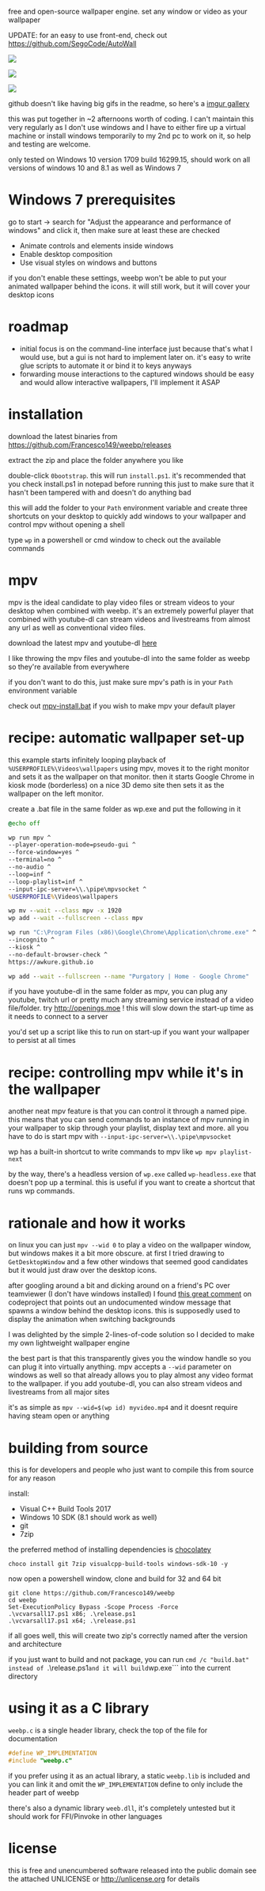 
free and open-source wallpaper engine. set any window or video as your
wallpaper

UPDATE: for an easy to use front-end, check out https://github.com/SegoCode/AutoWall

![](https://i.imgur.com/Hqy1uX2.gif)

![](https://i.imgur.com/tZ14Znr.gif)

![](https://i.imgur.com/VB1Glnu.gif)

github doesn't like having big gifs in the readme, so here's a
[imgur gallery](https://imgur.com/a/vkWOA)

this was put together in ~2 afternoons worth of coding. I can't maintain this
very regularly as I don't use windows and I have to either fire up a virtual
machine or install windows temporarily to my 2nd pc to work on it, so help
and testing are welcome.

only tested on Windows 10 version 1709 build 16299.15, should work on all
versions of windows 10 and 8.1 as well as Windows 7

# Windows 7 prerequisites
go to start -> search for
"Adjust the appearance and performance of windows" and click it, then
make sure at least these are checked
* Animate controls and elements inside windows
* Enable desktop composition
* Use visual styles on windows and buttons

if you don't enable these settings, weebp won't be able to put your
animated wallpaper behind the icons. it will still work, but it will
cover your desktop icons

# roadmap
- initial focus is on the command-line interface just because that's what I
would use, but a gui is not hard to implement later on. it's easy to
write glue scripts to automate it or bind it to keys anyways
- forwarding mouse interactions to the captured windows should be easy and
would allow interactive wallpapers, I'll implement it ASAP

# installation
download the latest binaries from
https://github.com/Francesco149/weebp/releases

extract the zip and place the folder anywhere you like

double-click ```0bootstrap```. this will run ```install.ps1```. it's
recommended that you check install.ps1 in notepad before running this just
to make sure that it hasn't been tampered with and doesn't do anything bad

this will add the folder to your ```Path``` environment variable and create
three shortcuts on your desktop to quickly add windows to your wallpaper
and control mpv without opening a shell

type ```wp``` in a powershell or cmd window to check out the available
commands

# mpv
mpv is the ideal candidate to play video files or stream videos to your
desktop when combined with weebp. it's an extremely powerful player
that combined with youtube-dl can stream videos and livestreams from almost
any url as well as conventional video files.

download the latest mpv and youtube-dl [here](https://mpv.srsfckn.biz/) 

I like throwing the mpv files and youtube-dl into the same folder as
weebp so they're available from everywhere

if you don't want to do this, just make sure mpv's path is in your ```Path```
environment variable

check out [mpv-install.bat][3] if you wish to make mpv your default player

# recipe: automatic wallpaper set-up
this example starts infinitely looping playback of
```%USERPROFILE%\Videos\wallpapers``` using mpv, moves it to the right
monitor and sets it as the wallpaper on that monitor.
then it starts Google Chrome in kiosk mode (borderless) on a nice 3D
demo site then sets it as the wallpaper on the left monitor.

create a .bat file in the same folder as wp.exe and put the following in it
```bat
@echo off

wp run mpv ^
--player-operation-mode=pseudo-gui ^
--force-window=yes ^
--terminal=no ^
--no-audio ^
--loop=inf ^
--loop-playlist=inf ^
--input-ipc-server=\\.\pipe\mpvsocket ^
%USERPROFILE%\Videos\wallpapers

wp mv --wait --class mpv -x 1920
wp add --wait --fullscreen --class mpv

wp run "C:\Program Files (x86)\Google\Chrome\Application\chrome.exe" ^
--incognito ^
--kiosk ^
--no-default-browser-check ^
https://awkure.github.io

wp add --wait --fullscreen --name "Purgatory | Home - Google Chrome"
```

if you have youtube-dl in the same folder as mpv, you can plug any youtube,
twitch url or pretty much any streaming service instead of a video
file/folder. try http://openings.moe ! this will slow down the start-up time
as it needs to connect to a server

you'd set up a script like this to run on start-up if you want your
wallpaper to persist at all times

# recipe: controlling mpv while it's in the wallpaper
another neat mpv feature is that you can control it through a named pipe.
this means that you can send commands to an instance of mpv running in your
wallpaper to skip through your playlist, display text and more.
all you have to do is start mpv with
```--input-ipc-server=\\.\pipe\mpvsocket```

wp has a built-in shortcut to write commands to mpv like
```wp mpv playlist-next``` 

by the way, there's a headless version of ```wp.exe``` called
```wp-headless.exe``` that doesn't pop up a terminal. this is useful if you
want to create a shortcut that runs wp commands.

# rationale and how it works
on linux you can just ```mpv --wid 0``` to play a video on the wallpaper
window, but windows makes it a bit more obscure. at first I tried drawing
to ```GetDesktopWindow``` and a few other windows that seemed good candidates
but it would just draw over the desktop icons.

after googling around a bit and dicking around on a friend's PC over
teamviewer (I don't have windows installed) I found [this great comment][1]
on codeproject that points out an undocumented window message that spawns a
window behind the desktop icons. this is supposedly used to display the
animation when switching backgrounds

I was delighted by the simple 2-lines-of-code solution so I decided to make
my own lightweight wallpaper engine

the best part is that this transparently gives you the window handle so you
can plug it into virtually anything. mpv accepts a ```--wid``` parameter
on windows as well so that already allows you to play almost any video format
to the wallpaper. if you add youtube-dl, you can also stream videos and
livestreams from all major sites

it's as simple as ```mpv --wid=$(wp id) myvideo.mp4``` and it doesnt require
having steam open or anything

# building from source
this is for developers and people who just want to compile this from source
for any reason

install:
- Visual C++ Build Tools 2017
- Windows 10 SDK (8.1 should work as well)
- git
- 7zip

the preferred method of installing dependencies is [chocolatey][2]

```choco install git 7zip visualcpp-build-tools windows-sdk-10 -y```

now open a powershell window, clone and build for 32 and 64 bit

```
git clone https://github.com/Francesco149/weebp
cd weebp
Set-ExecutionPolicy Bypass -Scope Process -Force
.\vcvarsall17.ps1 x86; .\release.ps1
.\vcvarsall17.ps1 x64; .\release.ps1
```

if all goes well, this will create two zip's correctly named after the
version and architecture

if you just want to build and not package, you can run ```cmd /c "build.bat"
instead of ```.\release.ps1``` and it will build ```wp.exe``` into the
current directory

# using it as a C library
```weebp.c``` is a single header library, check the top of the file for
documentation

```c
#define WP_IMPLEMENTATION
#include "weebp.c"
```

if you prefer using it as an actual library, a static ```weebp.lib``` is
included and you can link it and omit the ```WP_IMPLEMENTATION``` define to
only include the header part of weebp

there's also a dynamic library ```weeb.dll```, it's completely untested but
it should work for FFI/Pinvoke in other languages

# license
this is free and unencumbered software released into the public domain
see the attached UNLICENSE or http://unlicense.org for details

[1]: https://codeproject.com/Messages/5478543/Re-Doesnt-Work-on-Windows.aspx
[2]: https://chocolatey.org/
[3]: https://github.com/rossy/mpv-install/blob/master/README.md

